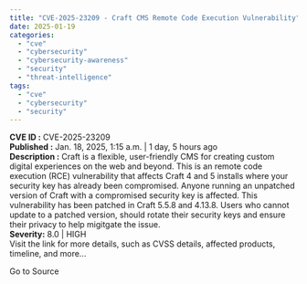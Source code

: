 ```yaml
---
title: "CVE-2025-23209 - Craft CMS Remote Code Execution Vulnerability"
date: 2025-01-19
categories: 
  - "cve"
  - "cybersecurity"
  - "cybersecurity-awareness"
  - "security"
  - "threat-intelligence"
tags: 
  - "cve"
  - "cybersecurity"
  - "security"
---
```


**CVE ID :** CVE-2025-23209  
**Published :** Jan. 18, 2025, 1:15 a.m. | 1 day, 5 hours ago  
**Description :** Craft is a flexible, user-friendly CMS for creating custom digital experiences on the web and beyond. This is an remote code execution (RCE) vulnerability that affects Craft 4 and 5 installs where your security key has already been compromised. Anyone running an unpatched version of Craft with a compromised security key is affected. This vulnerability has been patched in Craft 5.5.8 and 4.13.8. Users who cannot update to a patched version, should rotate their security keys and ensure their privacy to help migitgate the issue.  
**Severity:** 8.0 | HIGH  
Visit the link for more details, such as CVSS details, affected products, timeline, and more...

Go to Source
